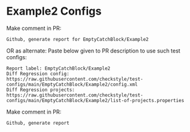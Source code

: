 # Example2 Configs
Make comment in PR:
```
Github, generate report for EmptyCatchBlock/Example2
```
OR as alternate:
Paste below given to PR description to use such test configs:
```
Report label: EmptyCatchBlock/Example2
Diff Regression config: https://raw.githubusercontent.com/checkstyle/test-configs/main/EmptyCatchBlock/Example2/config.xml
Diff Regression projects: https://raw.githubusercontent.com/checkstyle/test-configs/main/EmptyCatchBlock/Example2/list-of-projects.properties
```
Make comment in PR:
```
Github, generate report
```
